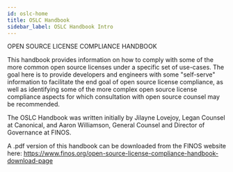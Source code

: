 ```yaml
---
id: oslc-home
title: OSLC Handbook
sidebar_label: OSLC Handbook Intro
---
```


OPEN SOURCE LICENSE COMPLIANCE HANDBOOK

This handbook provides information on how to comply with some of the more common open source licenses under a specific set of use-cases. The goal here is to provide developers and engineers with some "self-serve" information to facilitate the end goal of open source license compliance, as well as identifying some of the more complex open source license compliance aspects for which consultation with open source counsel may be recommended.

The OSLC Handbook was written initially by Jilayne Lovejoy, Legan Counsel at Canonical, and Aaron Williamson, General Counsel and Director of Governance at FINOS.

A .pdf version of this handbook can be downloaded from the FINOS website here: https://www.finos.org/open-source-license-compliance-handbook-download-page
